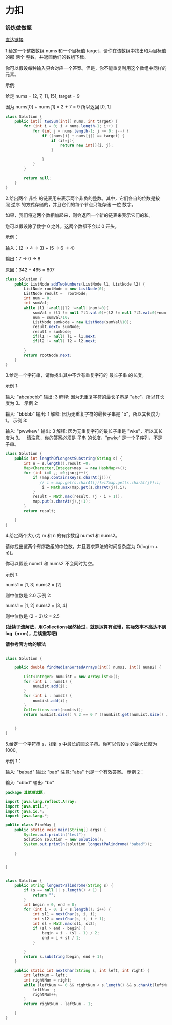 # 力扣
### 锻炼做做题

[直达链接](https://leetcode-cn.com/problemset/all/)


1.给定一个整数数组 nums 和一个目标值 target，请你在该数组中找出和为目标值的那 两个 整数，并返回他们的数组下标。

你可以假设每种输入只会对应一个答案。但是，你不能重复利用这个数组中同样的元素。

示例:

给定 nums = [2, 7, 11, 15], target = 9

因为 nums[0] + nums[1] = 2 + 7 = 9
所以返回 [0, 1]

```java
class Solution {
    public int[] twoSum(int[] nums, int target) {
        for (int i = 0; i < nums.length-1; i++) {
            for (int j = nums.length-1; j >= 0; j--) {
                if ((nums[i] + nums[j]) == target) {
                    if (i!=j){
                        return new int[]{i, j};
                    }

                }
            }
        }

        return null;
    }
}
```


2.给出两个 非空 的链表用来表示两个非负的整数。其中，它们各自的位数是按照 逆序 的方式存储的，并且它们的每个节点只能存储 一位 数字。

如果，我们将这两个数相加起来，则会返回一个新的链表来表示它们的和。

您可以假设除了数字 0 之外，这两个数都不会以 0 开头。

示例：

输入：(2 -> 4 -> 3) + (5 -> 6 -> 4)

输出：7 -> 0 -> 8

原因：342 + 465 = 807

```java
class Solution {
    public ListNode addTwoNumbers(ListNode l1, ListNode l2) {
        ListNode rootNode = new ListNode(0);
        ListNode result =  rootNode;
        int num = 0;
        int sumVal;
        while (l1 !=null||l2 !=null||num!=0){
            sumVal = (l1 != null ?l1.val:0)+(l2 != null ?l2.val:0)+num;
            num = sumVal/10;
            ListNode sumNode = new ListNode(sumVal%10);
            result.next= sumNode;
            result = sumNode;
            if(l1 != null) l1 = l1.next;
            if(l2 != null) l2 = l2.next;

        }
        return rootNode.next;
    }
}
```
3.给定一个字符串，请你找出其中不含有重复字符的 最长子串 的长度。

示例 1:

输入: "abcabcbb"
输出: 3 
解释: 因为无重复字符的最长子串是 "abc"，所以其长度为 3。
示例 2:

输入: "bbbbb"
输出: 1
解释: 因为无重复字符的最长子串是 "b"，所以其长度为 1。
示例 3:

输入: "pwwkew"
输出: 3
解释: 因为无重复字符的最长子串是 "wke"，所以其长度为 3。
     请注意，你的答案必须是 子串 的长度，"pwke" 是一个子序列，不是子串。


```java
class Solution {
    public int lengthOfLongestSubstring(String s) {
        int n = s.length(),result =0;
        Map<Character,Integer>map  = new HashMap<>();
        for (int i=0 ,j =0;j<n;j++){
            if (map.containsKey(s.charAt(j))){
               // i = map.get(s.charAt(j))>i?map.get(s.charAt(j)):i;
                i = Math.max(map.get(s.charAt(j)),i);
            }
            result = Math.max(result, (j - i + 1));
            map.put(s.charAt(j),j+1);
        }
        return result;

    }
}

```


4.给定两个大小为 m 和 n 的有序数组 nums1 和 nums2。

请你找出这两个有序数组的中位数，并且要求算法的时间复杂度为 O(log(m + n))。

你可以假设 nums1 和 nums2 不会同时为空。

示例 1:

nums1 = [1, 3]
nums2 = [2]

则中位数是 2.0
示例 2:

nums1 = [1, 2]
nums2 = [3, 4]

则中位数是 (2 + 3)/2 = 2.5

**(扯犊子流解法，用Collections居然给过，就是运算有点慢，实际效率不高达不到log（n+m），后续重写吧)**

**请参考官方给的解法**

```java

class Solution {

    public double findMedianSortedArrays(int[] nums1, int[] nums2) {

        List<Integer> numList = new ArrayList<>();
        for (int i : nums1) {
            numList.add(i);
        }
        for (int i : nums2) {
            numList.add(i);
        }
        Collections.sort(numList);
        return numList.size() % 2 == 0 ? ((numList.get(numList.size() / 2-1) + numList.get(numList.size() / 2 )) / 2.0) : numList.get(numList.size() / 2 );


    }
}
```

       
       
5.给定一个字符串 s，找到 s 中最长的回文子串。你可以假设 s 的最大长度为 1000。

示例 1：

输入: "babad"
输出: "bab"
注意: "aba" 也是一个有效答案。
示例 2：

输入: "cbbd"
输出: "bb"

```java
package 其他测试题;

import java.lang.reflect.Array;
import java.util.*;
import java.io.*;
import java.lang.*;

public class FindWay {
    public static void main(String[] args) {
        System.out.println("test");
        Solution solution = new Solution();
        System.out.println(solution.longestPalindrome("babad"));

    }


}


class Solution {
    public String longestPalindrome(String s) {
        if (s == null || s.length() < 1) {
            return "";
        }
        int begin = 0, end = 0;
        for (int i = 0; i < s.length(); i++) {
            int sl1 = nextChar(s, i, i);
            int sl2 = nextChar(s, i, i + 1);
            int sl = Math.max(sl1, sl2);
            if (sl > end - begin) {
                begin = i - (sl - 1) / 2;
                end = i + sl / 2;
            }

        }
        return s.substring(begin, end + 1);
    }

    public static int nextChar(String s, int left, int right) {
        int leftNum = left;
        int rightNum = right;
        while (leftNum >= 0 && rightNum < s.length() && s.charAt(leftNum) == s.charAt(rightNum)) {
            leftNum--;
            rightNum++;
        }
        return rightNum - leftNum - 1;

    }
}

``` 